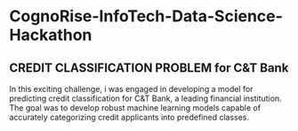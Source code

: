 # CognoRise-InfoTech-Data-Science-Hackathon

## CREDIT CLASSIFICATION PROBLEM for C&T Bank

In this exciting challenge, i was engaged in developing a model for predicting credit classification for C&T Bank, a leading financial institution. The goal was to develop robust machine learning models capable of accurately categorizing credit applicants into predefined classes.
